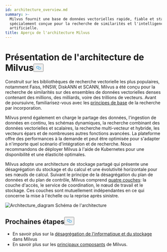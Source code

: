 ```yaml
---
id: architecture_overview.md
summary: >-
  Milvus fournit une base de données vectorielles rapide, fiable et stable,
  spécialement conçue pour la recherche de similarités et l'intelligence
  artificielle.
title: Aperçu de l'architecture Milvus
---
```

<h1 id="Milvus-Architecture-Overview" class="common-anchor-header">Présentation de l'architecture de Milvus<button data-href="#Milvus-Architecture-Overview" class="anchor-icon" translate="no">
      <svg translate="no"
        aria-hidden="true"
        focusable="false"
        height="20"
        version="1.1"
        viewBox="0 0 16 16"
        width="16"
      >
        <path
          fill="#0092E4"
          fill-rule="evenodd"
          d="M4 9h1v1H4c-1.5 0-3-1.69-3-3.5S2.55 3 4 3h4c1.45 0 3 1.69 3 3.5 0 1.41-.91 2.72-2 3.25V8.59c.58-.45 1-1.27 1-2.09C10 5.22 8.98 4 8 4H4c-.98 0-2 1.22-2 2.5S3 9 4 9zm9-3h-1v1h1c1 0 2 1.22 2 2.5S13.98 12 13 12H9c-.98 0-2-1.22-2-2.5 0-.83.42-1.64 1-2.09V6.25c-1.09.53-2 1.84-2 3.25C6 11.31 7.55 13 9 13h4c1.45 0 3-1.69 3-3.5S14.5 6 13 6z"
        ></path>
      </svg>
    </button></h1><p>Construit sur les bibliothèques de recherche vectorielle les plus populaires, notamment Faiss, HNSW, DiskANN et SCANN, Milvus a été conçu pour la recherche de similarités sur des ensembles de données vectorielles denses contenant des millions, des milliards, voire des trillions de vecteurs. Avant de poursuivre, familiarisez-vous avec les <a href="/docs/fr/glossary.md">principes de base</a> de la recherche par incorporation.</p>
<p>Milvus prend également en charge le partage des données, l'ingestion de données en continu, les schémas dynamiques, la recherche combinant des données vectorielles et scalaires, la recherche multi-vecteur et hybride, les vecteurs épars et de nombreuses autres fonctions avancées. La plateforme offre des performances à la demande et peut être optimisée pour s'adapter à n'importe quel scénario d'intégration et de recherche. Nous recommandons de déployer Milvus à l'aide de Kubernetes pour une disponibilité et une élasticité optimales.</p>
<p>Milvus adopte une architecture de stockage partagé qui présente une désagrégation du stockage et du calcul et une évolutivité horizontale pour ses nœuds de calcul. Suivant le principe de la désagrégation du plan de données et du plan de contrôle, Milvus comprend <a href="/docs/fr/four_layers.md">quatre couches</a>: la couche d'accès, le service de coordination, le nœud de travail et le stockage. Ces couches sont mutuellement indépendantes en ce qui concerne la mise à l'échelle ou la reprise après sinistre.</p>
<p>
  
   <span class="img-wrapper"> <img translate="no" src="/docs/v2.4.x/assets/milvus_architecture.png" alt="Architecture_diagram" class="doc-image" id="architecture_diagram" />
   </span> <span class="img-wrapper"> <span>Schéma de l'architecture</span> </span></p>
<h2 id="Whats-next" class="common-anchor-header">Prochaines étapes<button data-href="#Whats-next" class="anchor-icon" translate="no">
      <svg translate="no"
        aria-hidden="true"
        focusable="false"
        height="20"
        version="1.1"
        viewBox="0 0 16 16"
        width="16"
      >
        <path
          fill="#0092E4"
          fill-rule="evenodd"
          d="M4 9h1v1H4c-1.5 0-3-1.69-3-3.5S2.55 3 4 3h4c1.45 0 3 1.69 3 3.5 0 1.41-.91 2.72-2 3.25V8.59c.58-.45 1-1.27 1-2.09C10 5.22 8.98 4 8 4H4c-.98 0-2 1.22-2 2.5S3 9 4 9zm9-3h-1v1h1c1 0 2 1.22 2 2.5S13.98 12 13 12H9c-.98 0-2-1.22-2-2.5 0-.83.42-1.64 1-2.09V6.25c-1.09.53-2 1.84-2 3.25C6 11.31 7.55 13 9 13h4c1.45 0 3-1.69 3-3.5S14.5 6 13 6z"
        ></path>
      </svg>
    </button></h2><ul>
<li>En savoir plus sur la <a href="/docs/fr/four_layers.md">désagrégation de l'informatique et du stockage</a> dans Milvus</li>
<li>En savoir plus sur les <a href="/docs/fr/main_components.md">principaux composants</a> de Milvus.</li>
</ul>
